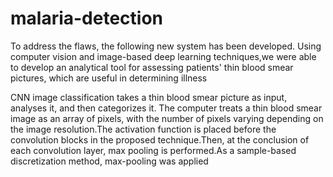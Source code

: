 # malaria-detection
To address the flaws, the following new system has been developed. Using computer vision and image-based deep learning techniques,we were able to develop an analytical tool for assessing patients' thin blood smear pictures, which are useful in determining illness

CNN image classification takes a thin blood smear picture as input, analyses it, and then categorizes it. The computer treats a thin blood smear image as an array of pixels, with the number of pixels varying depending on the image resolution.The activation function is placed before the convolution blocks in the proposed technique.Then, at the conclusion of each convolution layer, max pooling is performed.As a sample-based discretization method, max-pooling was applied
